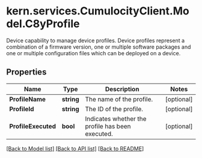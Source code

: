 # kern.services.CumulocityClient.Model.C8yProfile
Device capability to manage device profiles. Device profiles represent a combination of a firmware version, one or multiple software packages and one or multiple configuration files which can be deployed on a device.

## Properties

Name | Type | Description | Notes
------------ | ------------- | ------------- | -------------
**ProfileName** | **string** | The name of the profile. | [optional] 
**ProfileId** | **string** | The ID of the profile. | [optional] 
**ProfileExecuted** | **bool** | Indicates whether the profile has been executed. | [optional] 

[[Back to Model list]](../README.md#documentation-for-models) [[Back to API list]](../README.md#documentation-for-api-endpoints) [[Back to README]](../README.md)

